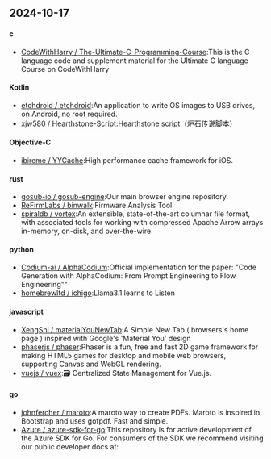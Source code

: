 ## 2024-10-17
#### c
* [CodeWithHarry / The-Ultimate-C-Programming-Course](https://github.com/CodeWithHarry/The-Ultimate-C-Programming-Course):This is the C language code and supplement material for the Ultimate C language Course on CodeWithHarry
#### Kotlin
* [etchdroid / etchdroid](https://github.com/etchdroid/etchdroid):An application to write OS images to USB drives, on Android, no root required.
* [xjw580 / Hearthstone-Script](https://github.com/xjw580/Hearthstone-Script):Hearthstone script（炉石传说脚本）
#### Objective-C
* [ibireme / YYCache](https://github.com/ibireme/YYCache):High performance cache framework for iOS.
#### rust
* [gosub-io / gosub-engine](https://github.com/gosub-io/gosub-engine):Our main browser engine repository.
* [ReFirmLabs / binwalk](https://github.com/ReFirmLabs/binwalk):Firmware Analysis Tool
* [spiraldb / vortex](https://github.com/spiraldb/vortex):An extensible, state-of-the-art columnar file format, with associated tools for working with compressed Apache Arrow arrays in-memory, on-disk, and over-the-wire.
#### python
* [Codium-ai / AlphaCodium](https://github.com/Codium-ai/AlphaCodium):Official implementation for the paper: "Code Generation with AlphaCodium: From Prompt Engineering to Flow Engineering""
* [homebrewltd / ichigo](https://github.com/homebrewltd/ichigo):Llama3.1 learns to Listen
#### javascript
* [XengShi / materialYouNewTab](https://github.com/XengShi/materialYouNewTab):A Simple New Tab ( browsers's home page ) inspired with Google's 'Material You' design
* [phaserjs / phaser](https://github.com/phaserjs/phaser):Phaser is a fun, free and fast 2D game framework for making HTML5 games for desktop and mobile web browsers, supporting Canvas and WebGL rendering.
* [vuejs / vuex](https://github.com/vuejs/vuex):🗃️ Centralized State Management for Vue.js.
#### go
* [johnfercher / maroto](https://github.com/johnfercher/maroto):A maroto way to create PDFs. Maroto is inspired in Bootstrap and uses gofpdf. Fast and simple.
* [Azure / azure-sdk-for-go](https://github.com/Azure/azure-sdk-for-go):This repository is for active development of the Azure SDK for Go. For consumers of the SDK we recommend visiting our public developer docs at:
